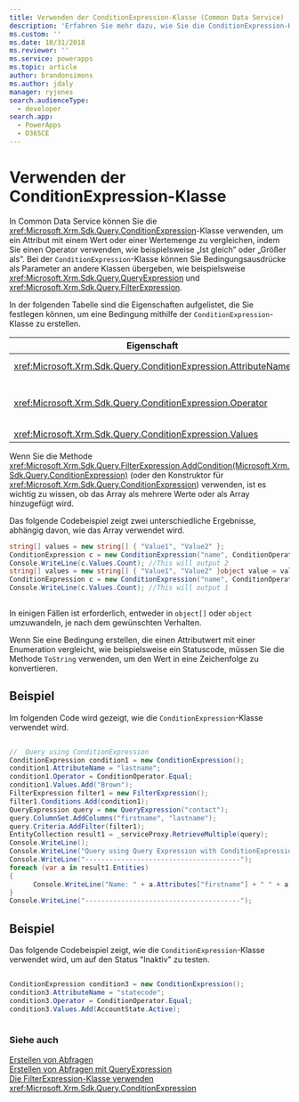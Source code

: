 ```yaml
---
title: Verwenden der ConditionExpression-Klasse (Common Data Service) | Microsoft Docs
description: 'Erfahren Sie mehr dazu, wie Sie die ConditionExpression-Klasse verwenden können, um ein Attribut mit einem Wert oder einer Wertemenge zu vergleichen, indem Sie einen Operator verwenden, wie beispielsweise &quot;Ist gleich&quot; oder &quot;Größer als&quot;'
ms.custom: ''
ms.date: 10/31/2018
ms.reviewer: ''
ms.service: powerapps
ms.topic: article
author: brandonsimons
ms.author: jdaly
manager: ryjones
search.audienceType:
  - developer
search.app:
  - PowerApps
  - D365CE
---
```

# <a name="use-the-conditionexpression-class"></a>Verwenden der ConditionExpression-Klasse

In Common Data Service können Sie die <xref:Microsoft.Xrm.Sdk.Query.ConditionExpression>-Klasse verwenden, um ein Attribut mit einem Wert oder einer Wertemenge zu vergleichen, indem Sie einen Operator verwenden, wie beispielsweise „Ist gleich” oder „Größer als”. Bei der `ConditionExpression`-Klasse können Sie Bedingungsausdrücke als Parameter an andere Klassen übergeben, wie beispielsweise <xref:Microsoft.Xrm.Sdk.Query.QueryExpression> und <xref:Microsoft.Xrm.Sdk.Query.FilterExpression>.  
  
 In der folgenden Tabelle sind die Eigenschaften aufgelistet, die Sie festlegen können, um eine Bedingung mithilfe der `ConditionExpression`-Klasse zu erstellen.  
  
|Eigenschaft|Beschreibung|  
|--------------|-----------------|  
|<xref:Microsoft.Xrm.Sdk.Query.ConditionExpression.AttributeName>|Gibt den logischen Namen des Attributs im Bedingungsausdruck an.|  
|<xref:Microsoft.Xrm.Sdk.Query.ConditionExpression.Operator>|Gibt den Bedingungsoperator an. Dies wird mit der <xref:Microsoft.Xrm.Sdk.Query.ConditionOperator>-Enumeration festgelegt.|  
|<xref:Microsoft.Xrm.Sdk.Query.ConditionExpression.Values>|Gibt den Wert des Attributs an.|  
  
 Wenn Sie die Methode <xref:Microsoft.Xrm.Sdk.Query.FilterExpression.AddCondition(Microsoft.Xrm.Sdk.Query.ConditionExpression)> (oder den Konstruktor für <xref:Microsoft.Xrm.Sdk.Query.ConditionExpression>) verwenden, ist es wichtig zu wissen, ob das Array als mehrere Werte oder als Array hinzugefügt wird.  
  
 Das folgende Codebeispiel zeigt zwei unterschiedliche Ergebnisse, abhängig davon, wie das Array verwendet wird.  
  
```csharp  
string[] values = new string[] { "Value1", "Value2" };  
ConditionExpression c = new ConditionExpression("name", ConditionOperator.In, values);  
Console.WriteLine(c.Values.Count); //This will output 2   
string[] values = new string[] { "Value1", "Value2" }object value = values;  
ConditionExpression c = new ConditionExpression("name", ConditionOperator.In, value);  
Console.WriteLine(c.Values.Count); //This will output 1  
  
```  
  
 In einigen Fällen ist erforderlich, entweder in `object[]` oder `object` umzuwandeln, je nach dem gewünschten Verhalten.  
  
 Wenn Sie eine Bedingung erstellen, die einen Attributwert mit einer Enumeration vergleicht, wie beispielsweise ein Statuscode, müssen Sie die Methode `ToString` verwenden, um den Wert in eine Zeichenfolge zu konvertieren.  
  
## <a name="example"></a>Beispiel  
 Im folgenden Code wird gezeigt, wie die `ConditionExpression`-Klasse verwendet wird.  
  
```csharp  
  
//  Query using ConditionExpression    
ConditionExpression condition1 = new ConditionExpression();  
condition1.AttributeName = "lastname";    
condition1.Operator = ConditionOperator.Equal;    
condition1.Values.Add("Brown");                    
FilterExpression filter1 = new FilterExpression();    
filter1.Conditions.Add(condition1);    
QueryExpression query = new QueryExpression("contact");    
query.ColumnSet.AddColumns("firstname", "lastname");    
query.Criteria.AddFilter(filter1);    
EntityCollection result1 = _serviceProxy.RetrieveMultiple(query);    
Console.WriteLine();    
Console.WriteLine("Query using Query Expression with ConditionExpression and FilterExpression");    
Console.WriteLine("---------------------------------------");    
foreach (var a in result1.Entities)    
{  
      Console.WriteLine("Name: " + a.Attributes["firstname"] + " " + a.Attributes["lastname"]);    
}    
Console.WriteLine("---------------------------------------");  
```  
  
## <a name="example"></a>Beispiel  
 Das folgende Codebeispiel zeigt, wie die `ConditionExpression`-Klasse verwendet wird, um auf den Status "Inaktiv" zu testen.  
  
```csharp  
  
ConditionExpression condition3 = new ConditionExpression();  
condition3.AttributeName = "statecode";  
condition3.Operator = ConditionOperator.Equal;  
condition3.Values.Add(AccountState.Active);  
  
```  
  
### <a name="see-also"></a>Siehe auch  
 [Erstellen von Abfragen](build-queries-with-queryexpression.md)   
 [Erstellen von Abfragen mit QueryExpression](build-queries-with-queryexpression.md)   
 [Die FilterExpression-Klasse verwenden](use-filterexpression-class.md)   
 <xref:Microsoft.Xrm.Sdk.Query.ConditionExpression>